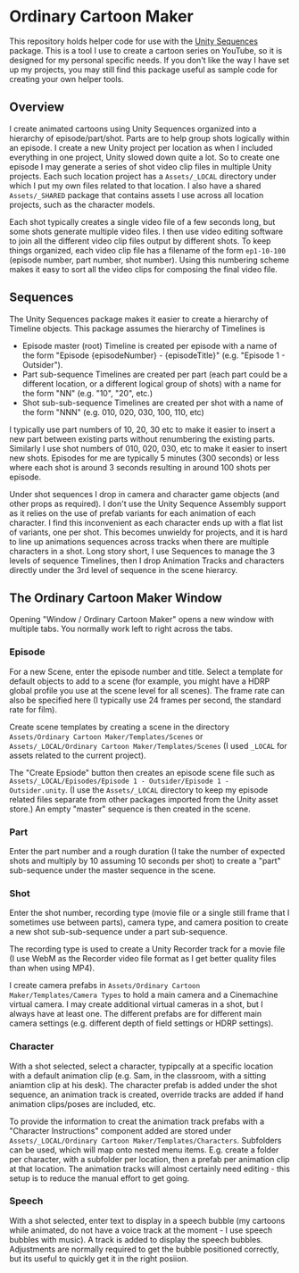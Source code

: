 # Ordinary Cartoon Maker

This repository holds helper code for use with the [Unity Sequences](https://docs.unity3d.com/Packages/com.unity.sequences@1.1/manual/index.html) package. This is a tool I use to create a cartoon series on YouTube, so it is designed for my personal specific needs. If you don't like the way I have set up my projects, you may still find this package useful as sample code for creating your own helper tools.

## Overview

I create animated cartoons using Unity Sequences organized into a hierarchy of episode/part/shot.  Parts are to help group shots logically within an episode. I create a new Unity project per location as when I included everything in one project, Unity slowed down quite a lot. So to create one episode I may generate a series of shot video clip files in multiple Unity projects. Each such location project has a `Assets/_LOCAL` directory under which I put my own files related to that location. I also have a shared `Assets/_SHARED` package that contains assets I use across all location projects, such as the character models.

Each shot typically creates a single video file of a few seconds long, but some shots generate multiple video files. I then use video editing software to join all the different video clip files output by different shots. To keep things organized, each video clip file has a filename of the form `ep1-10-100` (episode number, part number, shot number). Using this numbering scheme makes it easy to sort all the video clips for composing the final video file.

## Sequences

The Unity Sequences package makes it easier to create a hierarchy of Timeline objects. This package assumes the
hierarchy of Timelines is 

* Episode master (root) Timeline is created per episode with a name of the form "Episode {episodeNumber} - {episodeTitle}" (e.g. "Episode 1 - Outsider").
* Part sub-sequence Timelines are created per part (each part could be a different location, or a different logical group of shots) with a name for the form "NN" (e.g. "10", "20", etc.)
* Shot sub-sub-sequence Timelines are created per shot with a name of the form "NNN" (e.g. 010, 020, 030, 100, 110, etc)
  
I typically use part numbers of 10, 20, 30 etc to make it easier to insert a new part between existing parts without renumbering the existing parts. Similarly I use shot numbers of 010, 020, 030, etc to make it easier to insert new shots. Episodes for me are typically 5 minutes (300 seconds) or less where each shot is around 3 seconds resulting in around 100 shots per episode.

Under shot sequences I drop in camera and character game objects (and other props as required). I don't use the Unity Sequence Assembly support as it relies on the use of prefab variants for each animation of each character. I find this inconvenient as each character ends up with a flat list of variants, one per shot. This becomes unwieldy for projects, and it is hard to line up animations sequences across tracks when there are multiple characters in a shot. Long story short, I use Sequences to manage the 3 levels of sequence Timelines, then I drop Animation Tracks and characters directly under the 3rd level of sequence in the scene hierarcy.

## The Ordinary Cartoon Maker Window

Opening "Window / Ordinary Cartoon Maker" opens a new window with multiple tabs. You normally work left to right across the tabs.

### Episode

For a new Scene, enter the episode number and title. Select a template for default objects to add to a scene (for example, you might have a HDRP global profile you use at the scene level for all scenes). The frame rate can also be specified here (I typically use 24 frames per second, the standard rate for film).

Create scene templates by creating a scene in the directory `Assets/Ordinary Cartoon Maker/Templates/Scenes` or `Assets/_LOCAL/Ordinary Cartoon Maker/Templates/Scenes` (I used `_LOCAL` for assets related to the current project).

The "Create Epsiode" button then creates an episode scene file such as `Assets/_LOCAL/Episodes/Episode 1 - Outsider/Episode 1 - Outsider.unity`. (I use the `Assets/_LOCAL` directory to keep my episode related files separate from other packages imported from the Unity asset store.) An empty "master" sequence is then created in the scene. 

### Part

Enter the part number and a rough duration (I take the number of expected shots and multiply by 10 assuming 10 seconds per shot) to create a "part" sub-sequence under the master sequence in the scene.

### Shot

Enter the shot number, recording type (movie file or a single still frame that I sometimes use between parts), camera type, and camera position to create a new shot sub-sub-sequence under a part sub-sequence.

The recording type is used to create a Unity Recorder track for a movie file (I use WebM as the Recorder video file format as I get better quality files than when using MP4).

I create camera prefabs in `Assets/Ordinary Cartoon Maker/Templates/Camera Types` to hold a main camera and a Cinemachine virtual camera. I may create additional virtual cameras in a shot, but I always have at least one. The different prefabs are for different main camera settings (e.g. different depth of field settings or HDRP settings).

### Character

With a shot selected, select a character, typipcally at a specific location with a default animation clip (e.g. Sam, in the classroom, with a sitting aniamtion clip at his desk). The character prefab is added under the shot sequence, an animation track is created, override tracks are added if hand animation clips/poses are included, etc.

To provide the information to creat the animation track prefabs with a "Character Instructions" component added are stored under `Assets/_LOCAL/Ordinary Cartoon Maker/Templates/Characters`. Subfolders can be used, which will map onto nested menu items. E.g. create a folder per character, with a subfolder per location, then a prefab per animation clip at that location. The animation tracks will almost certainly need editing - this setup is to reduce the manual effort to get going.

### Speech

With a shot selected, enter text to display in a speech bubble (my cartoons while animated, do not have a voice track at the moment - I use speech bubbles with music). A track is added to display the speech bubbles. Adjustments are normally required to get the bubble positioned correctly, but its useful to quickly get it in the right posiion.
